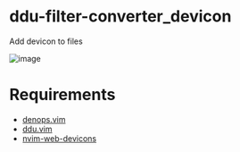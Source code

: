 # ddu-filter-converter_devicon

Add devicon to files

![image](https://github.com/uga-rosa/ddu-filter-converter_devicon/assets/82267684/1d6e894c-17f8-4709-b675-3374811588c4)

# Requirements

- [denops.vim](https://github.com/vim-denops/denops.vim)
- [ddu.vim](https://github.com/Shougo/ddu.vim)
- [nvim-web-devicons](https://github.com/nvim-tree/nvim-web-devicons)
